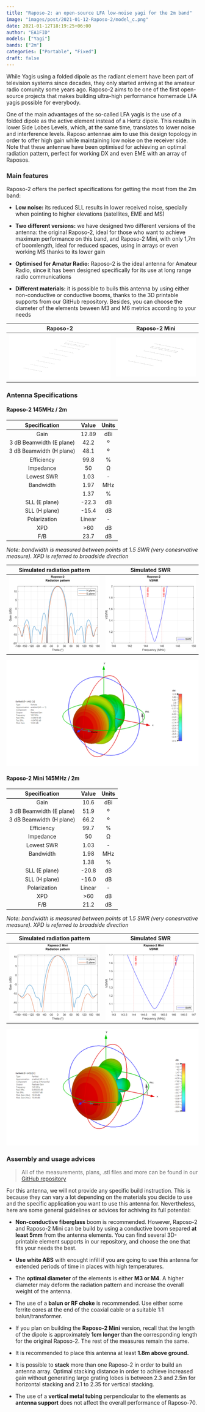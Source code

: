 ```yaml
---
title: "Raposo-2: an open-source LFA low-noise yagi for the 2m band"
image: "images/post/2021-01-12-Raposo-2/model_c.png"
date: 2021-01-12T18:19:25+06:00
author: "EA1FID"
models: ["Yagi"]
bands: ["2m"]
categories: ["Portable", "Fixed"]
draft: false
---
```


While Yagis using a folded dipole as the radiant element have been part of television systems since decades, they only started arriving at the amateur radio comunity some years ago. Raposo-2 aims to be one of the first open-source projects that makes building ultra-high performance homemade LFA yagis possible for everybody.

One of the main advantages of the so-called LFA yagis is the use of a folded dipole as the active element instead of a Hertz dipole. This results in lower Side Lobes Levels, which, at the same time, translates to lower noise and interference levels. Raposo antennae aim to use this design topology in order to offer high gain while maintaining low noise on the receiver side. Note that these antennae have been optimised for achieving an optimal radiation pattern, perfect for working DX and even EME with an array of Raposos.




### Main features

Raposo-2 offers the perfect specifications for getting the most from the 2m band:

- **Low noise:** its reduced SLL results in lower received noise, specially when pointing to higher elevations (satellites, EME and MS)

- **Two different versions:** we have designed two different versions of the antenna: the original Raposo-2, ideal for those who want to achieve maximum performance on this band, and Raposo-2 Mini, with only 1,7m of boomlength, ideal for reduced spaces, using in arrays or even working MS thanks to its lower gain

- **Optimised for Amatur Radio:** Raposo-2 is the ideal antenna for Amateur Radio, since it has been designed specifically for its use at long range radio communications

- **Different materials:** it is possible to buils this antenna by using either non-conductive or conductive booms, thanks to the 3D printable supports from our GitHub repository. Besides, you can choose the diameter of the elements beween M3 and M6 metrics according to your needs

Raposo-2 | Raposo-2 Mini
:-------------------------:|:-------------------------:
![](../../images/post/2021-01-12-Raposo-2/model.png)  |  ![](../../images/post/2021-01-12-Raposo-2/model_c.png)

### Antenna Specifications

#### Raposo-2 145MHz / 2m 

|           **Specification**           |  **Value** | **Units** |
|:------------------------:|:------:|:-----:|
|           Gain           |    12.89   |  dBi  |
| 3 dB Beamwidth (E plane) |    42.2    |   º   |
| 3 dB Beamwidth (H plane) |    48.1    |   º   |
|        Efficiency        |    99.8    |   %   |
|         Impedance        |    50      |   Ω   |
|        Lowest SWR        |    1.03    |   -   |
|         Bandwidth        |    1.97    |  MHz  |
|                          |    1.37    |   %   |
|       SLL (E plane)      |    -22.3   |   dB  |
|       SLL (H plane)      |    -15.4   |   dB  |
|       Polarization       |    Linear  |   -   |
|            XPD           |    >60     |   dB  |
|            F/B           |    23.7    |   dB  |

*Note: bandwidth is measured between points at 1.5 SWR (very conesrvative measure). XPD is referred to broadside direction*

Simulated radiation pattern | Simulated SWR
:-------------------------:|:-------------------------:
![](../../images/post/2021-01-12-Raposo-2/FF.png)  |  ![](../../images/post/2021-01-12-Raposo-2/SWR.png)

![](../../images/post/2021-01-12-Raposo-2/3D.png)


#### Raposo-2 Mini 145MHz / 2m 

|           **Specification**           |  **Value** | **Units** |
|:------------------------:|:------:|:-----:|
|           Gain           |    10.6    |  dBi  |
| 3 dB Beamwidth (E plane) |    51.9    |   º   |
| 3 dB Beamwidth (H plane) |    66.2    |   º   |
|        Efficiency        |    99.7    |   %   |
|         Impedance        |    50      |   Ω   |
|        Lowest SWR        |    1.03    |   -   |
|         Bandwidth        |    1.98    |  MHz  |
|                          |    1.38    |   %   |
|       SLL (E plane)      |    -20.8   |   dB  |
|       SLL (H plane)      |    -16.0   |   dB  |
|       Polarization       |    Linear  |   -   |
|            XPD           |    >60     |   dB  |
|            F/B           |    21.2    |   dB  |

*Note: bandwidth is measured between points at 1.5 SWR (very conesrvative measure). XPD is referred to broadside direction*

Simulated radiation pattern | Simulated SWR
:-------------------------:|:-------------------------:
![](../../images/post/2021-01-12-Raposo-2/FF_c.png)  |  ![](../../images/post/2021-01-12-Raposo-2/SWR_c.png)

![](../../images/post/2021-01-12-Raposo-2/3D_c.png)


### Assembly and usage advices

>All of the measurements, plans, .stl files and more can be found in our [GitHub repository](https://github.com/pepassaco/FIDtennas)

For this antenna, we will not provide any specific build instruction. This is because they can vary a lot depending on the materials you decide to use and the specific application you want to use this antenna for. Nevertheless, here are some general guidelines or advices for achiving its full potential:

- **Non-conductive fiberglass** boom is recommended. However, Raposo-2 and Raposo-2 Mini can be build by using a conductive boom separed **at least 5mm** from the antenna elements. You can find several 3D-printable element supports in our repository, and choose the one that fits your needs the best.

- **Use white ABS** with enought infill if you are going to use this antenna for extended periods of time in places with high temperatures.

- The **optimal diameter** of the elements is either **M3 or M4**. A higher diameter may deform the radiation pattern and increase the overall weight of the antenna.

- The use of a **balun or RF choke** is recommended. Use either some ferrite cores at the end of the coaxial cable or a suitable 1:1 balun/transformer.

- If you plan on building the **Raposo-2 Mini** version, recall that the length of the dipole is approximately **1cm longer** than the corresponding length for the original Raposo-2. The rest of the measures remain the same.

- It is recommended to place this antenna at least **1.8m above ground.**

- It is possible to **stack** more than one Raposo-2 in order to build an antenna array. Optimal stacking distance in order to achieve increased gain without generating large grating lobes is between 2.3 and 2.5m for horizontal stacking and 2.1 to 2.35 for vertical stacking.

- The use of a **vertical metal tubing** perpendicular to the elements as **antenna support** does not affect the overall performance of Raposo-70.
